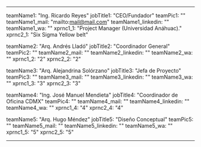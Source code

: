 ---

teamName1: "Ing. Ricardo Reyes"
jobTitle1: "CEO/Fundador"
teamPic1: ""
teamName1_mail: "mailto:mail@mail.com"
teamName1_linkedin: ""
teamName1_wa: ""
xprnc1_1: "Project Manager (Universidad Anáhuac)."
xprnc2_1: "Six Sigma Yellow belt"

teamName2: "Arq. Andrés Lladó"
jobTitle2: "Coordinador General"
teamPic2: ""
teamName2_mail: ""
teamName2_linkedin: ""
teamName2_wa: ""
xprnc1_2: "2"
xprnc2_2: "2"

teamName3: "Arq. Alejandrina Solórzano"
jobTitle3: "Jefa de Proyecto"
teamPic3: ""
teamName3_mail: ""
teamName3_linkedin: ""
teamName3_wa: ""
xprnc1_3: "3"
xprnc2_3: "3"

teamName4: "Ing. José Manuel Mendieta"
jobTitle4: "Coordinador de Oficina CDMX"
teamPic4: ""
teamName4_mail: ""
teamName4_linkedin: ""
teamName4_wa: ""
xprnc1_4: "4"
xprnc2_4: "4"

teamName5: "Arq. Hugo Méndez"
jobTitle5: "Diseño Conceptual"
teamPic5: ""
teamName5_mail: ""
teamName5_linkedin: ""
teamName5_wa: ""
xprnc1_5: "5"
xprnc2_5: "5"

---
